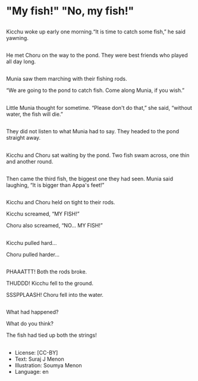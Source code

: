 # "My fish!" "No, my fish!"

##
Kicchu woke up early one morning.“It is time to catch some fish,” he said yawning.

##
He met Choru on the way to the pond. They were best friends who played all day long.

##
Munia saw them marching with their fishing rods.

“We are going to the pond to catch fish. Come along Munia, if you wish.”

##
Little Munia thought for sometime. “Please don't do that,” she said, “without water, the fish will die.”

##
They did not listen to what Munia had to say. They headed to the pond straight away.

##
Kicchu and Choru sat waiting by the pond. Two fish swam across, one thin and another round.

##
Then came the third fish, the biggest one they had seen. Munia said laughing, “It is bigger than Appa's feet!”

##
Kicchu and Choru held on tight to their rods.

Kicchu screamed, “MY FISH!”

Choru also screamed, “NO... MY FISH!”

##
Kicchu pulled hard...

Choru pulled harder...

##
PHAAATTT! Both the rods broke.

THUDDD! Kicchu fell to the ground.

SSSPPLAASH! Choru fell into the water.

##
What had happened?

What do you think?

The fish had tied up both the strings!

##
* License: [CC-BY]
* Text: Suraj J Menon
* Illustration: Soumya Menon
* Language: en
